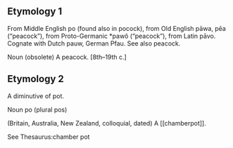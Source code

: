 ## Etymology 1
From Middle English po (found also in pocock), from Old English pāwa, pēa (“peacock”), from Proto-Germanic *pawô (“peacock”), from Latin pāvo. Cognate with Dutch pauw, German Pfau. See also peacock.

Noun
(obsolete) A peacock. [8th–19th c.]

## Etymology 2
A diminutive of pot.

Noun
po (plural pos)

(Britain, Australia, New Zealand, colloquial, dated) A [[chamberpot]].

See Thesaurus:chamber pot